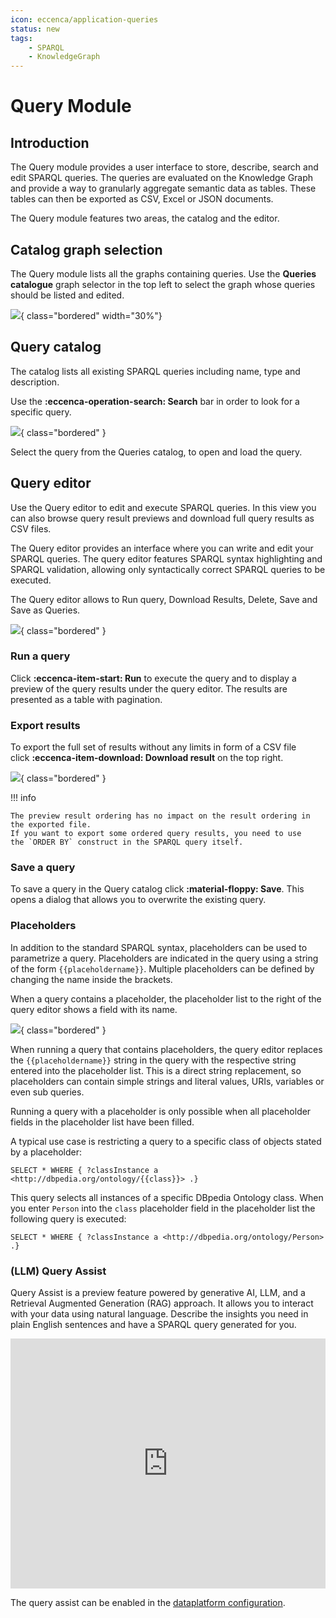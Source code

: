 ```yaml
---
icon: eccenca/application-queries
status: new
tags:
    - SPARQL
    - KnowledgeGraph
---
```

# Query Module

## Introduction

The Query module provides a user interface to store, describe, search and edit SPARQL queries.
The queries are evaluated on the Knowledge Graph and provide a way to granularly aggregate semantic data as tables.
These tables can then be exported as CSV, Excel or JSON documents.

The Query module features two areas, the catalog and the editor.

## Catalog graph selection

The Query module lists all the graphs containing queries.
Use the **Queries catalogue** graph selector in the top left to select the graph whose queries should be listed and edited.

![](Query-Graph-Selection.png){ class="bordered" width="30%"}

## Query catalog

The catalog lists all existing SPARQL queries including name, type and description.

Use the **:eccenca-operation-search: Search** bar in order to look for a specific query.

![](Queries.png){ class="bordered" }

Select the query from the Queries catalog, to open and load the query.

## Query editor

Use the Query editor to edit and execute SPARQL queries.
In this view you can also browse query result previews and download full query results as CSV files.

The Query editor provides an interface where you can write and edit your SPARQL queries.
The query editor features SPARQL syntax highlighting and SPARQL validation, allowing only syntactically correct SPARQL queries to be executed.

The Query editor allows to Run query, Download Results, Delete, Save and Save as Queries.

![](./QueryEditor.png){ class="bordered" }

### Run a query

Click **:eccenca-item-start: Run** to execute the query and to display a preview of the query results under the query editor.
The results are presented as a table with pagination.

### Export results

To export the full set of results without any limits in form of a CSV file click **:eccenca-item-download: Download result** on the top right.

![](./QueriesResults.png){ class="bordered" }

!!! info

    The preview result ordering has no impact on the result ordering in the exported file.
    If you want to export some ordered query results, you need to use the `ORDER BY` construct in the SPARQL query itself.

### Save a query

To save a query in the Query catalog click **:material-floppy: Save**.
This opens a dialog that allows you to overwrite the existing query.

### Placeholders

In addition to the standard SPARQL syntax, placeholders can be used to parametrize a query.
Placeholders are indicated in the query using a string of the form `{{placeholdername}}`.
Multiple placeholders can be defined by changing the name inside the brackets.

When a query contains a placeholder, the placeholder list to the right of the query editor shows a field with its name.

![](./placeholder.png){ class="bordered" }

When running a query that contains placeholders, the query editor replaces the `{{placeholdername}}` string in the query with the respective string entered into the placeholder list.
This is a direct string replacement, so placeholders can contain simple strings and literal values, URIs, variables or even sub queries.

Running a query with a placeholder is only possible when all placeholder fields in the placeholder list have been filled.

A typical use case is restricting a query to a specific class of objects stated by a placeholder:

```sparql
SELECT * WHERE { ?classInstance a <http://dbpedia.org/ontology/{{class}}> .}
```

This query selects all instances of a specific DBpedia Ontology class.
When you enter `Person` into the `class` placeholder field in the placeholder list the following query is executed:

```sparql
SELECT * WHERE { ?classInstance a <http://dbpedia.org/ontology/Person> .}
```

### (LLM) Query Assist

Query Assist is a preview feature powered by generative AI, LLM, and a Retrieval Augmented Generation (RAG) approach.
It allows you to interact with your data using natural language.
Describe the insights you need in plain English sentences and have a SPARQL query generated for you.

<div class="video-wrapper">
    <iframe
        width="100%"
        height="400px"
        src="https://www.youtube.com/embed/TZXpI3BmBiY?si=MhIX60wV8s7C-kYC"
        title="YouTube video player"
        frameborder="0"
        allow="accelerometer; autoplay; clipboard-write; encrypted-media; gyroscope; picture-in-picture; web-share"
        allowfullscreen></iframe>
</div>

The query assist can be enabled in the [dataplatform configuration](../../deploy-and-configure/configuration/explore/dataplatform/application-full.md#llm-assistant-supported).
